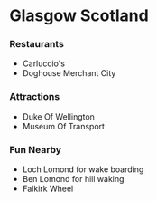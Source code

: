 # Glasgow Scotland

### Restaurants

- Carluccio's
- Doghouse Merchant City

### Attractions

- Duke Of Wellington
- Museum Of Transport

### Fun Nearby

- Loch Lomond for wake boarding
- Ben Lomond for hill waking
- Falkirk Wheel
